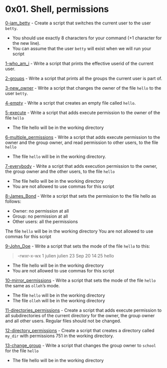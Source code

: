 # 0x01. Shell, permissions

[0-iam_betty](./0-iam_betty) - Create a script that switches the current user to the user `betty`.

- You should use exactly 8 characters for your command (+1 character for the new line).
- You can assume that the user `betty` will exist when we will run your script

[1-who_am_i](./1-who_am_i) - Write a script that prints the effective userid of the current user.

[2-groups](./2-groups) - Write a script that prints all the groups the current user is part of.

[3-new_owner](./3-new_owner) - Write a script that changes the owner of the file `hello` to the user `betty`.

[4-empty](./4-empty) - Write a script that creates an empty file called `hello`.

[5-execute](./5-execute) - Write a script that adds execute permission to the owner of the file `hello`

- The file hello will be in the working directory

[6-multiple_permissions](./6-multiple_permissions) - Write a script that adds execute permission to the owner and the group owner, and read permission to other users, to the file `hello`

- The file `hello` will be in the working directory.

[7-everybody](./7-everybody) - Write a script that adds execution permission to the owner, the group owner and the other users, to the file `hello`

- The file hello will be in the working directory
- You are not allowed to use commas for this script

[8-James_Bond](./8-James_Bond) - Write a script that sets the permission to the file hello as follows:

- Owner: no permission at all
- Group: no permission at all
- Other users: all the permissions

The file `hello` will be in the working directory You are not allowed to use commas for this script

[9-John_Doe](./9-John_Doe) - Write a script that sets the mode of the file `hello` to this:

> -rwxr-x-wx 1 julien julien 23 Sep 20 14:25 hello

- The file hello will be in the working directory
- You are not allowed to use commas for this script

[10-mirror_permissions](./10-mirror_permissions) - Write a script that sets the mode of the file `hello` the same as `olleh`’s mode.

- The file `hello` will be in the working directory
- The file `olleh` will be in the working directory

[11-directories_permissions](./11-directories_permissions) - Create a script that adds execute permission to all subdirectories of the current directory for the owner, the group owner and all other users. Regular files should not be changed.

[12-directory_permissions](./12-directory_permissions) - Create a script that creates a directory called `my_dir` with permissions 751 in the working directory.

[13-change_group](./13-change_group) - Write a script that changes the group owner to `school` for the file `hello`

- The file hello will be in the working directory
